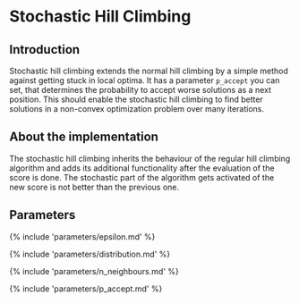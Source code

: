 # Stochastic Hill Climbing


## Introduction

Stochastic hill climbing extends the normal hill climbing by a simple method against getting 
stuck in local optima. It has a parameter `p_accept` you can set, 
that determines the probability to 
accept worse solutions as a next position. 
This should enable the stochastic hill climbing to find better solutions in
a non-convex optimization problem over many iterations.


## About the implementation

The stochastic hill climbing inherits the behaviour of the regular hill climbing algorithm and
adds its additional functionality after the evaluation of the score is done. 
The stochastic part of the algorithm gets activated of the new score is not better than
the previous one.



## Parameters

{% include 'parameters/epsilon.md' %}

{% include 'parameters/distribution.md' %}

{% include 'parameters/n_neighbours.md' %}

{% include 'parameters/p_accept.md' %}



